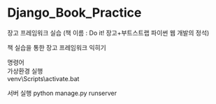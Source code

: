# Django_Book_Practice
장고 프레임워크 실습 (책 이름 : Do it! 장고+부트스트랩 파이썬 웹 개발의 정석)

책 실습을 통한 장고 프레임워크 익히기

명령어  
가상환경 실행  
venv\Scripts\activate.bat

서버 실행
python manage.py runserver